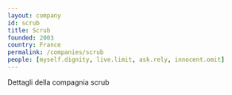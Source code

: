 ```yaml
---
layout: company
id: scrub
title: Scrub
founded: 2003
country: France
permalink: /companies/scrub
people: [myself.dignity, live.limit, ask.rely, innocent.omit]
---
```


Dettagli della compagnia scrub